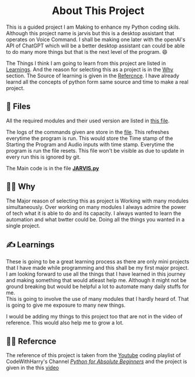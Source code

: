 <H1 style="text-align: center">  About This Project </H1>

This is a guided project I am Making to enhance my Python coding skils. Although this project name is jarvis but this is a desktop assistant that operates on Voice Command. I shall be making one later with the openAI's API of ChatGPT which will be a better desktop assistant can could be able to do many more things but that is the next level of the program. :smile:

The Things I think I am going to learn from this project are listed in [Learnings](#learnings). And the reason for selecting this as a project is in the [Why](#why) section.
The Source of learning is given in the [Refercnce](#refercnce). I have already learnd all the concepts of python form same source and time to make a real project.

## :open_file_folder: Files
All the required modules and their used version are listed in [this file](./requirements.txt).

The logs of the commands given are store in the [file](./logs.txt). This refreshes everytime the program is run. This would store the Time stamp of the Starting the Program and Audio inputs with time stamp. Everytime the program is run the file resets. This file won't be visible as due to update in every run this is ignored by git.

The Main code is in the file **[JARVIS.py](./jarvis.py)**

## :student: Why
The Major reason of selecting this as project is Working with many modules simultaneously. Over working on many modules I always admire the power of tech what it is able to do and its capacity. I always wanted to learn the automation and what bwtter could be. Doing all the things you wanted in a single project.

## :writing_hand: Learnings
These is going to be a great learning process as there are only mini projects that I have made while programming and this shall be my first major project. <br>
I am looking forward to use all the things that I have learned in this journey and making something that would atleast help me. Although it might not be ground breaking but would be helpful a lot to automate many daily stuffs for me.<br>
This is going to involve the use of many modules that I hardly heard of. That is going to give me exposure to many new things.

I would be adding my things to this project too that are not in the video of reference. This would also help me to grow a lot.

## :technologist: Refercnce
The reference of this project is taken from the [Youtube](https://www.youtube.com) coding playlist of CodeWithHarry's Channel [*Python for Absolute Beginners*](https://www.youtube.com/playlist?list=PLu0W_9lII9agICnT8t4iYVSZ3eykIAOME) and the project is given in the this [video](https://www.youtube.com/watch?v=Lp9Ftuq2sVI&list=PLu0W_9lII9agICnT8t4iYVSZ3eykIAOME&index=123)